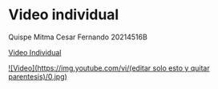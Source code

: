 # Video individual
Quispe Mitma Cesar Fernando
20214516B

[Video Individual](link)

[![Video](https://img.youtube.com/vi/(editar solo esto y quitar parentesis)/0.jpg)](link)
